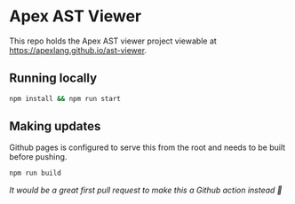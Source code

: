 # Apex AST Viewer

This repo holds the Apex AST viewer project viewable at https://apexlang.github.io/ast-viewer.

## Running locally

```bash
npm install && npm run start
```

## Making updates

Github pages is configured to serve this from the root and needs to be built before pushing.

```bash
npm run build
```

_It would be a great first pull request to make this a Github action instead 🙂_
